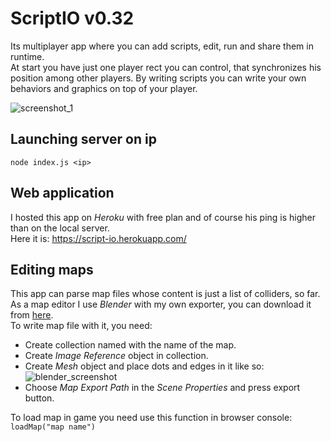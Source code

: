 # ScriptIO v0.32

Its multiplayer app where you can add scripts, edit, run and share them in runtime.  
At start you have just one player rect you can control, that synchronizes his position among other players. By writing scripts you can write your own behaviors and graphics on top of your player.

![screenshot_1](https://sun9-5.userapi.com/B3XvNZMJrclPEb7QTthA9K6gr3pd8-CcJit-8w/BNrly-2qX0o.jpg)

## Launching server on ip
```
node index.js <ip>
```

## Web application
I hosted this app on *Heroku* with free plan and of course his ping is higher than on the local server.  
Here it is: https://script-io.herokuapp.com/

## Editing maps
This app can parse map files whose content is just a list of colliders, so far.  
As a map editor I use *Blender* with my own exporter, you can download it from [here](https://drive.google.com/file/d/17z1lCW57oHxwiDmuP5jRW4_obvUO6ykc/view?usp=sharing).  
To write map file with it, you need:
* Create collection named with the name of the map.
* Сreate *Image Reference* object in collection.
* Сreate *Mesh* object and place dots and edges in it like so:  
![blender_screenshot](https://sun9-18.userapi.com/KOzpzaJ98mJe9YVhTqINEHzTmvzkQCSiibDkEQ/yRZaWfP51KQ.jpg)
* Choose *Map Export Path* in the *Scene Properties* and press export button.

To load map in game you need use this function in browser console: `loadMap("map name")`

